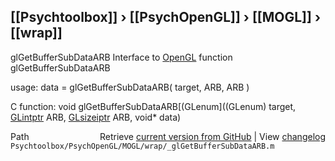 ## [[Psychtoolbox]] &#8250; [[PsychOpenGL]] &#8250; [[MOGL]] &#8250; [[wrap]]

glGetBufferSubDataARB  Interface to [OpenGL](OpenGL) function glGetBufferSubDataARB  
  
usage:  data = glGetBufferSubDataARB( target, ARB, ARB )  
  
C function:  void glGetBufferSubDataARB[(GLenum]((GLenum) target, [GLintptr](GLintptr) ARB, [GLsizeiptr](GLsizeiptr) ARB, void\* data)  




<div class="code_header" style="text-align:right;">
  <span style="float:left;">Path&nbsp;&nbsp;</span> <span class="counter">Retrieve <a href=
  "https://raw.github.com/Psychtoolbox-3/Psychtoolbox-3/beta/Psychtoolbox/PsychOpenGL/MOGL/wrap/_glGetBufferSubDataARB.m">current version from GitHub</a> | View <a href=
  "https://github.com/Psychtoolbox-3/Psychtoolbox-3/commits/beta/Psychtoolbox/PsychOpenGL/MOGL/wrap/_glGetBufferSubDataARB.m">changelog</a></span>
</div>
<div class="code">
  <code>Psychtoolbox/PsychOpenGL/MOGL/wrap/_glGetBufferSubDataARB.m</code>
</div>

